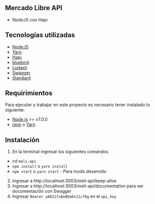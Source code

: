 ## Mercado Libre API
- NodeJS con Hapi

## Tecnologías utilizadas
- [NodeJS](https://nodejs.org)
- [Yarn](https://yarnpkg.com/lang/en/)
- [Hapi](https://hapijs.com/)
- [bluebird](http://bluebirdjs.com/docs/getting-started.html)
- [Lodash](https://lodash.com/)
- [Swagger](http://swagger.io/)
- [Standard](https://github.com/feross/standard)

## Requirimientos
Para ejecutar y trabajar en este proyecto es necesario tener instalado lo siguiente:
- [Node.js](http://nodejs.org/) >= v7.0.0
- [npm](https://www.npmjs.org/) o [Yarn](https://yarnpkg.com/en/docs/install)

## Instalación
1. En la terminal ingresar los siguientes comandos
- cd `meli-api`
- `npm install` o `yarn install`
- `npm start` o `yarn start` - Para modo desarrollo
2. Ingresar a http://localhost:3003/meli-api/keep-alive
3. Ingresar a http://localhost:3003/meli-api/documentation para ver documentación con Swagger
4. Ingresar `Bearer a4811fx8e88a6x11c78g` en el `api_key`
